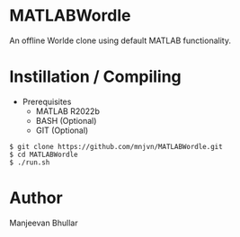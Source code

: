 # MATLABWordle
An offline Worlde clone using default MATLAB functionality.

# Instillation / Compiling

* Prerequisites
  - MATLAB R2022b
  - BASH (Optional)
  - GIT (Optional)

```
$ git clone https://github.com/mnjvn/MATLABWordle.git
$ cd MATLABWordle
$ ./run.sh
```

# Author
Manjeevan Bhullar

